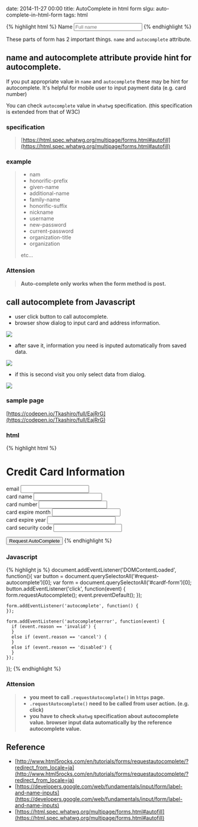 date: 2014-11-27 00:00
title: AutoComplete in html form
slgu: auto-complete-in-html-form
tags: html


{% highlight html %}
<label for="fullName">Name</label>
<input type="text" name="name" id="fullName" placeholder="Full name" required autocomplete="name">
{% endhighlight %}

These parts of form has 2 important things.
`name` and `autocomplete` attribute.

## name and autocomplete attribute provide hint for autocomplete.


If you put appropriate value in `name` and `autocomplete` these may be hint for autocomplete.
It's helpful for mobile user to input payment data (e.g. card number)

You can check `autocomplete` value in `whatwg` specification. (this specification is extended from that of W3C)

### specification

> [https://html.spec.whatwg.org/multipage/forms.html#autofill](https://html.spec.whatwg.org/multipage/forms.html#autofill)

### example

> * nam
> * honorific-prefix
> * given-name
> * additional-name
> * family-name
> * honorific-suffix
> * nickname
> * username
> * new-password
> * current-password
> * organization-title
> * organization
>
> etc...

### Attension

> __Auto-complete only works when the form method is post.__

## call autocomplete from Javascript

* user click button to call autocomplete.
* browser show dialog to input card and address information.

![](https://dl.dropboxusercontent.com/u/2553817/Apps/scriptogram/resource/2014-11-27/input.png)

* after save it, information you need is inputed automatically from saved data.

![](https://dl.dropboxusercontent.com/u/2553817/Apps/scriptogram/resource/2014-11-27/auto.png)

* if this is second visit you only select data from dialog.

![](https://dl.dropboxusercontent.com/u/2553817/Apps/scriptogram/resource/2014-11-27/select.png)

### sample page

[https://codepen.io/Tkashiro/full/EajRrG](https://codepen.io/Tkashiro/full/EajRrG)


### html

{% highlight html %}
<h1>Credit Card Information</h1>
<form id="cardf-form" action="POST">
  <div>
    <label for="f-email">email</label>
    <input id="f-email" type="email" autocomplete="email" name="email">
  </div>
  <div>
    <label for="f-card-name">card name</label>
    <input id="f-card-name" type="text" autocomplete="cc-name" name="card-name">
  </div>
  <div>
    <label for="f-card-num">card number</label>
    <input id="f-card-num" type="text" autocomplete="cc-number" name="card-num">
  </div>
  <div>
    <label for="f-card-exp-month">card expire month</label>
    <input id="f-card-exp-month" type="text" autocomplete="cc-exp-month" name="card-exp-month">
  </div>
  <div>
    <label for="f-card-exp-year">card expire year</label>
    <input id="f-card-exp-year" type="text" autocomplete="cc-exp-year" name="card-exp-year">
  </div>
  <div>
    <label for="f-card-csc">card security code</label>
    <input id="f-card-csc" type="text" autocomplete="cc-csc" name="card-csc">
  </div>
</form>
<button id="request-autocomplete">Request AutoComplete</button>
{% endhighlight %}

### Javascript

{% highlight js %}
document.addEventListener('DOMContentLoaded', function(){
    var button = document.querySelectorAll('#request-autocomplete')[0];
    var form = document.querySelectorAll('#cardf-form')[0];
    button.addEventListener('click', function(event) {
        form.requestAutocomplete();
        event.preventDefault();
    });
  
    form.addEventListener('autocomplete', function() {
    });
  
    form.addEventListener('autocompleteerror', function(event) {
      if (event.reason == 'invalid') {
      }
      else if (event.reason == 'cancel') {
      }
      else if (event.reason == 'disabled') {
      }
    });
});
{% endhighlight %}

### Attension

> * __you meet to call `.requestAutocomplete()` in `https` page.__
> * __`.requestAutocomplete()` need to be called from user action. (e.g. click)__
> * __you have to check `whatwg` specification about autocomplete value. browser input data automatically by the reference autocomplete value.__

## Reference

* [http://www.html5rocks.com/en/tutorials/forms/requestautocomplete/?redirect_from_locale=ja](http://www.html5rocks.com/en/tutorials/forms/requestautocomplete/?redirect_from_locale=ja)
* [https://developers.google.com/web/fundamentals/input/form/label-and-name-inputs](https://developers.google.com/web/fundamentals/input/form/label-and-name-inputs)
* [https://html.spec.whatwg.org/multipage/forms.html#autofill](https://html.spec.whatwg.org/multipage/forms.html#autofill)
